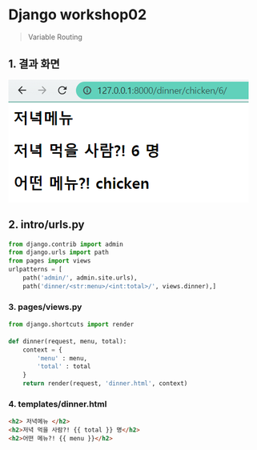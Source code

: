 # Django workshop02

> Variable Routing



## 1. 결과 화면

![image-20210309210724378](django_ws2.assets/image-20210309210724378.png)

## 2. intro/urls.py

```python
from django.contrib import admin
from django.urls import path
from pages import views
urlpatterns = [
    path('admin/', admin.site.urls),
    path('dinner/<str:menu>/<int:total>/', views.dinner),]
```



### 3. pages/views.py

```python
from django.shortcuts import render

def dinner(request, menu, total):
    context = {
        'menu' : menu,
        'total' : total
    }
    return render(request, 'dinner.html', context)
```



### 4. templates/dinner.html

```html
<h2> 저녁메뉴 </h2>
<h2>저녁 먹을 사람?! {{ total }} 명</h2>
<h2>어떤 메뉴?! {{ menu }}</h2>
```